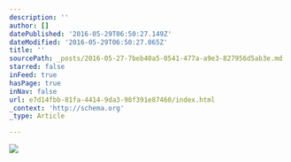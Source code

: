 ```yaml
---
description: ''
author: []
datePublished: '2016-05-29T06:50:27.149Z'
dateModified: '2016-05-29T06:50:27.065Z'
title: ''
sourcePath: _posts/2016-05-27-7beb40a5-0541-477a-a9e3-827956d5ab3e.md
starred: false
inFeed: true
hasPage: true
inNav: false
url: e7d14fbb-81fa-4414-9da3-98f391e87460/index.html
_context: 'http://schema.org'
_type: Article

---
```

![](https://the-grid-user-content.s3-us-west-2.amazonaws.com/5bbfa182-5f27-436f-8f8a-37c5a08ecd09.jpg)